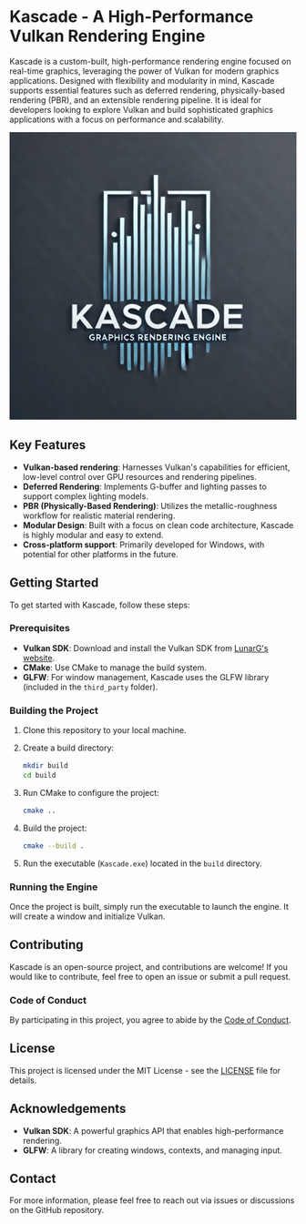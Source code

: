 # Kascade - A High-Performance Vulkan Rendering Engine

Kascade is a custom-built, high-performance rendering engine focused on real-time graphics, leveraging the power of Vulkan for modern graphics applications. Designed with flexibility and modularity in mind, Kascade supports essential features such as deferred rendering, physically-based rendering (PBR), and an extensible rendering pipeline. It is ideal for developers looking to explore Vulkan and build sophisticated graphics applications with a focus on performance and scalability.

![Kascade Engine Logo](Kascade/assets/kascade_logo.png)

## Key Features

- **Vulkan-based rendering**: Harnesses Vulkan's capabilities for efficient, low-level control over GPU resources and rendering pipelines.
- **Deferred Rendering**: Implements G-buffer and lighting passes to support complex lighting models.
- **PBR (Physically-Based Rendering)**: Utilizes the metallic-roughness workflow for realistic material rendering.
- **Modular Design**: Built with a focus on clean code architecture, Kascade is highly modular and easy to extend.
- **Cross-platform support**: Primarily developed for Windows, with potential for other platforms in the future.

## Getting Started

To get started with Kascade, follow these steps:

### Prerequisites

- **Vulkan SDK**: Download and install the Vulkan SDK from [LunarG's website](https://vulkan.lunarg.com/sdk/home).
- **CMake**: Use CMake to manage the build system.
- **GLFW**: For window management, Kascade uses the GLFW library (included in the `third_party` folder).

### Building the Project

1. Clone this repository to your local machine.
2. Create a build directory:

    ```bash
    mkdir build
    cd build
    ```

3. Run CMake to configure the project:

    ```bash
    cmake ..
    ```

4. Build the project:

    ```bash
    cmake --build .
    ```

5. Run the executable (`Kascade.exe`) located in the `build` directory.

### Running the Engine

Once the project is built, simply run the executable to launch the engine. It will create a window and initialize Vulkan.

## Contributing

Kascade is an open-source project, and contributions are welcome! If you would like to contribute, feel free to open an issue or submit a pull request.

### Code of Conduct

By participating in this project, you agree to abide by the [Code of Conduct](CODE_OF_CONDUCT.md).

## License

This project is licensed under the MIT License - see the [LICENSE](LICENSE) file for details.

## Acknowledgements

- **Vulkan SDK**: A powerful graphics API that enables high-performance rendering.
- **GLFW**: A library for creating windows, contexts, and managing input.

## Contact

For more information, please feel free to reach out via issues or discussions on the GitHub repository.
